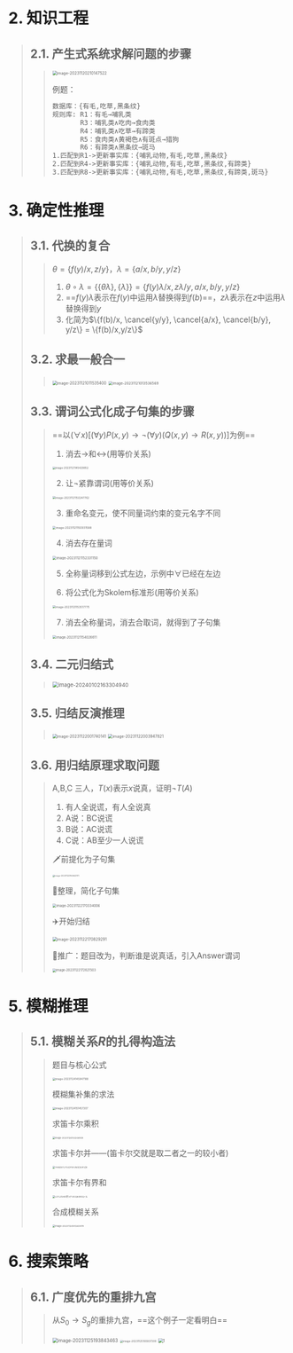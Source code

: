 # 2. 知识工程

> ## 2.1. 产生式系统求解问题的步骤
>
> > <img src="https://raw.githubusercontent.com/DANNHIROAKI/New-Picture-Bed/main/img/image-20231120210147522.png" alt="image-20231120210147522" style="zoom:50%;" /> 
> >
> > 例题：
> >
> > ```txt
> > 数据库：{有毛,吃草,黑条纹}
> > 规则库: R1：有毛→哺乳类
> >        R3：哺乳类∧吃肉→食肉类
> >        R4：哺乳类∧吃草→有蹄类
> >        R5：食肉类∧黄褐色∧有斑点→猎狗
> >        R6：有蹄类∧黑条纹→斑马                            
> > 1.匹配到R1->更新事实库：{哺乳动物,有毛,吃草,黑条纹}
> > 2.匹配到R4->更新事实库：{哺乳动物,有毛,吃草,黑条纹,有蹄类}
> > 3.匹配到R8->更新事实库：{哺乳动物,有毛,吃草,黑条纹,有蹄类,斑马}
> > ```

# 3. 确定性推理

> ## 3.1. 代换的复合
>
> > $\theta = \{f(y)/x, z/y\}$，$\lambda = \{a/x, b/y, y/z\}$
> >
> > 1. $\theta \circ \lambda =\{\{\theta{}\lambda{}\},\{\lambda\}\}= \{f(y)\lambda/x, z\lambda/y, a/x, b/y, y/z\}$
> > 2. ==$f(y)\lambda$表示在$f(y)$中运用$\lambda$替换得到$f(b)$==，$z\lambda$表示在$z$中运用$\lambda$替换得到$y$
> > 3. 化简为$\{f(b)/x, \cancel{y/y}, \cancel{a/x}, \cancel{b/y}, y/z\} = \{f(b)/x,y/z\}$
>
> ## 3.2. 求最一般合一
>
> > <img src="https://raw.githubusercontent.com/DANNHIROAKI/New-Picture-Bed/main/img/image-20231121011535400.png" alt="image-20231121011535400" style="zoom:50%;" /> 
> >
> > <img src="https://raw.githubusercontent.com/DANNHIROAKI/New-Picture-Bed/main/img/image-20231121013536569.png" alt="image-20231121013536569" style="zoom:46%;" /> 
>
> ## 3.3. 谓词公式化成子句集的步骤
>
> > ==以$(\forall{x})[(\forall{y})P(x,y)→\neg{}(\forall{y})(Q(x,y)→R(x,y))]$为例==
> >
> > 1. 消去→和↔(用等价关系)
> >
> > <img src="https://raw.githubusercontent.com/DANNHIROAKI/New-Picture-Bed/main/img/image-20231121145429852.png" alt="image-20231121145429852" style="zoom:33%;" /> 
> >
> > 2. 让¬紧靠谓词(用等价关系)
> >
> > <img src="https://raw.githubusercontent.com/DANNHIROAKI/New-Picture-Bed/main/img/image-20231121150247762.png" alt="image-20231121150247762" style="zoom:34%;" /> 
> >
> > 3. 重命名变元，使不同量词约束的变元名字不同
> >
> > <img src="https://raw.githubusercontent.com/DANNHIROAKI/New-Picture-Bed/main/img/image-20231121150931588.png" alt="image-20231121150931588" style="zoom:36.5%;" /> 
> >
> > 4. 消去存在量词
> >
> > <img src="https://raw.githubusercontent.com/DANNHIROAKI/New-Picture-Bed/main/img/image-20231121152331150.png" alt="image-20231121152331150" style="zoom:43%;" /> 
> >
> > 5. 全称量词移到公式左边，示例中$\forall$已经在左边
> >
> > 6. 将公式化为Skolem标准形(用等价关系)
> >
> > <img src="https://raw.githubusercontent.com/DANNHIROAKI/New-Picture-Bed/main/img/image-20231121153517775.png" alt="image-20231121153517775" style="zoom: 35%;" /> 
> >
> > 7. 消去全称量词，消去合取词，就得到了子句集
> >
> > <img src="https://raw.githubusercontent.com/DANNHIROAKI/New-Picture-Bed/main/img/image-20231121154026611.png" alt="image-20231121154026611" style="zoom:42%;" /> 
>
> ## 3.4. 二元归结式
>
> > <img src="https://raw.githubusercontent.com/DANNHIROAKI/New-Picture-Bed/main/img/image-20240102163304940.png" alt="image-20240102163304940" style="zoom:67%;" /> 
>
> ## 3.5. 归结反演推理
>
> > <img src="https://raw.githubusercontent.com/DANNHIROAKI/New-Picture-Bed/main/img/image-20231122001740141.png" alt="image-20231122001740141" style="zoom:50%;" /> 
> >
> > <img src="https://raw.githubusercontent.com/DANNHIROAKI/New-Picture-Bed/main/img/image-20231122003947821.png" alt="image-20231122003947821" style="zoom:50%;" /> 
>
> ## 3.6. 用归结原理求取问题
>
> > A,B,C 三人，$T(x)$表示$x$说真，证明$\neg{}T(A)$
> >
> > 1. 有人全说谎，有人全说真
> > 2. A说：BC说谎
> > 3. B说：AC说谎
> > 4. C说：AB至少一人说谎
> >
> > :dagger:前提化为子句集
> >
> > <img src="https://raw.githubusercontent.com/DANNHIROAKI/New-Picture-Bed/main/img/image-20231122164643111.png" alt="image-20231122164643111" style="zoom:25%;" /> 
> >
> > :santa:整理，简化子句集
> >
> > <img src="https://raw.githubusercontent.com/DANNHIROAKI/New-Picture-Bed/main/img/image-20231122170334006.png" alt="image-20231122170334006" style="zoom: 43%;" /> 
> >
> > :airplane:开始归结
> >
> > <img src="https://raw.githubusercontent.com/DANNHIROAKI/New-Picture-Bed/main/img/image-20231122170829291.png" alt="image-20231122170829291" style="zoom:50%;" /> 
> >
> > :face_with_head_bandage:推广：题目改为，判断谁是说真话，引入Answer谓词
> >
> > <img src="https://raw.githubusercontent.com/DANNHIROAKI/New-Picture-Bed/main/img/image-20231122172621503.png" alt="image-20231122172621503" style="zoom: 40%;" />  

# 5. 模糊推理

> ## 5.1. 模糊关系$R$的扎得构造法
>
> > 题目与核心公式
> >
> > <img src="https://raw.githubusercontent.com/DANNHIROAKI/New-Picture-Bed/main/img/image-20231124145847188.png" alt="image-20231124145847188" style="zoom: 33%;" /> 
> >
> > 模糊集补集的求法
> >
> > <img src="https://raw.githubusercontent.com/DANNHIROAKI/New-Picture-Bed/main/img/image-20231124151457307.png" alt="image-20231124151457307" style="zoom:33%;" /> 
> >
> > 求笛卡尔乘积
> >
> > <img src="https://raw.githubusercontent.com/DANNHIROAKI/New-Picture-Bed/main/img/image-20231124153246939.png" alt="image-20231124153246939" style="zoom: 28%;" /> 
> >
> > 求笛卡尔并——(笛卡尔交就是取二者之一的较小者)
> >
> > <img src="https://raw.githubusercontent.com/DANNHIROAKI/New-Picture-Bed/main/img/7HNDE%257O4%7DF5FJW2%5B63F2%5DK.png" alt="7HNDE%7O4}F5FJW2[63F2]K" style="zoom:29%;" /> 
> >
> > 求笛卡尔有界和
> >
> > <img src="https://raw.githubusercontent.com/DANNHIROAKI/New-Picture-Bed/main/img/LD%25ZSAD%40%7D%7BTVI0Q6%7BRGQ%7E%7DL.png" alt="LD%ZSAD@}{TVI0Q6{RGQ~}L" style="zoom: 29%;" /> 
> >
> > 合成模糊关系
> >
> > <img src="https://raw.githubusercontent.com/DANNHIROAKI/New-Picture-Bed/main/img/image-20231124161240979.png" alt="image-20231124161240979" style="zoom:29%;" />  

# 6. 搜索策略

> ## 6.1. 广度优先的重排九宫
>
> > 从$S_0\to{}S_g$的重排九宫，==这个例子一定看明白==
> >
> > <img src="https://raw.githubusercontent.com/DANNHIROAKI/New-Picture-Bed/main/img/image-20231125193843463.png" alt="image-20231125193843463" style="zoom:59%;" /> 
> >
> > <img src="https://raw.githubusercontent.com/DANNHIROAKI/New-Picture-Bed/main/img/image-20231125193937300.png" alt="image-20231125193937300" style="zoom:33%;" /> 
> >
> > <img src="https://raw.githubusercontent.com/DANNHIROAKI/New-Picture-Bed/main/img/1.png" alt="1" style="zoom: 51%;" /> 